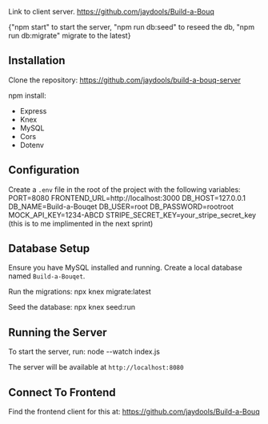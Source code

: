 Link to client server. https://github.com/jaydools/Build-a-Bouq

{"npm start" to start the server, "npm run db:seed" to reseed the db, "npm run db:migrate" migrate
to the latest}

## Installation

Clone the repository: https://github.com/jaydools/build-a-bouq-server

npm install:

-   Express
-   Knex
-   MySQL
-   Cors
-   Dotenv

## Configuration

Create a `.env` file in the root of the project with the following variables:
PORT=8080
FRONTEND_URL=http://localhost:3000
DB_HOST=127.0.0.1
DB_NAME=Build-a-Bouqet
DB_USER=root
DB_PASSWORD=rootroot
MOCK_API_KEY=1234-ABCD
STRIPE_SECRET_KEY=your_stripe_secret_key (this is to me implimented in the next sprint)

## Database Setup

Ensure you have MySQL installed and running.
Create a local database named `Build-a-Bouqet`.

Run the migrations:
npx knex migrate:latest

Seed the database:
npx knex seed:run

## Running the Server

To start the server, run:
node --watch index.js

The server will be available at `http://localhost:8080`

## Connect To Frontend

Find the frontend client for this at:
https://github.com/jaydools/Build-a-Bouq
